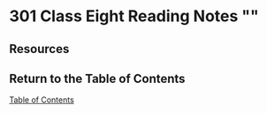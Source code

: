 # 301 Class Eight Reading Notes ""

## Resources

## Return to the Table of Contents

[Table of Contents](https://todd75.github.io/reading-notes/)
